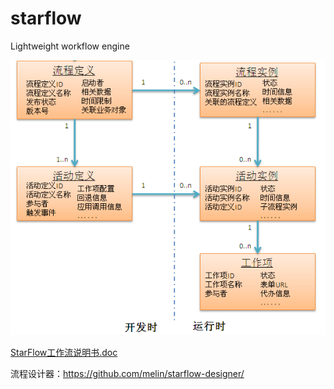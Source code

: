 # starflow
Lightweight workflow engine

![核心模型图](starflow.png)

[StarFlow工作流说明书.doc](StarFlow工作流说明书.doc)

流程设计器：https://github.com/melin/starflow-designer/
